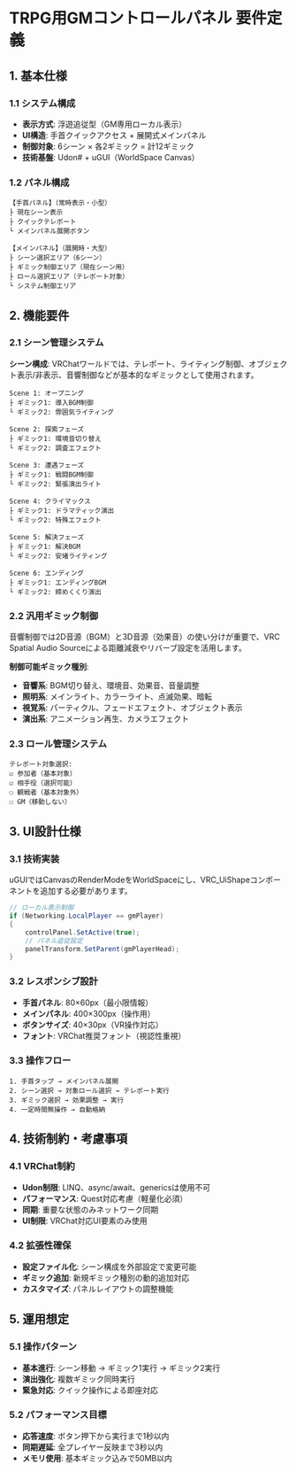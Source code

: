 # TRPG用GMコントロールパネル 要件定義

## 1. 基本仕様

### 1.1 システム構成
- **表示方式**: 浮遊追従型（GM専用ローカル表示）
- **UI構造**: 手首クイックアクセス + 展開式メインパネル
- **制御対象**: 6シーン × 各2ギミック = 計12ギミック
- **技術基盤**: Udon# + uGUI（WorldSpace Canvas）

### 1.2 パネル構成
```
【手首パネル】（常時表示・小型）
├ 現在シーン表示
├ クイックテレポート
└ メインパネル展開ボタン

【メインパネル】（展開時・大型）
├ シーン選択エリア（6シーン）
├ ギミック制御エリア（現在シーン用）
├ ロール選択エリア（テレポート対象）
└ システム制御エリア
```

## 2. 機能要件

### 2.1 シーン管理システム
**シーン構成**: VRChatワールドでは、テレポート、ライティング制御、オブジェクト表示/非表示、音響制御などが基本的なギミックとして使用されます。

```
Scene 1: オープニング
├ ギミック1: 導入BGM制御
└ ギミック2: 雰囲気ライティング

Scene 2: 探索フェーズ  
├ ギミック1: 環境音切り替え
└ ギミック2: 調査エフェクト

Scene 3: 遭遇フェーズ
├ ギミック1: 戦闘BGM制御
└ ギミック2: 緊張演出ライト

Scene 4: クライマックス
├ ギミック1: ドラマティック演出
└ ギミック2: 特殊エフェクト

Scene 5: 解決フェーズ
├ ギミック1: 解決BGM
└ ギミック2: 安堵ライティング

Scene 6: エンディング
├ ギミック1: エンディングBGM
└ ギミック2: 締めくくり演出
```

### 2.2 汎用ギミック制御
音響制御では2D音源（BGM）と3D音源（効果音）の使い分けが重要で、VRC Spatial Audio Sourceによる距離減衰やリバーブ設定を活用します。

**制御可能ギミック種別**:
- **音響系**: BGM切り替え、環境音、効果音、音量調整
- **照明系**: メインライト、カラーライト、点滅効果、暗転
- **視覚系**: パーティクル、フェードエフェクト、オブジェクト表示
- **演出系**: アニメーション再生、カメラエフェクト

### 2.3 ロール管理システム
```
テレポート対象選択:
☑ 参加者（基本対象）
☑ 相手役（選択可能）  
☐ 観戦者（基本対象外）
☐ GM（移動しない）
```

## 3. UI設計仕様

### 3.1 技術実装
uGUIではCanvasのRenderModeをWorldSpaceにし、VRC_UiShapeコンポーネントを追加する必要があります。

```csharp
// ローカル表示制御
if (Networking.LocalPlayer == gmPlayer)
{
    controlPanel.SetActive(true);
    // パネル追従設定
    panelTransform.SetParent(gmPlayerHead);
}
```

### 3.2 レスポンシブ設計
- **手首パネル**: 80×60px（最小限情報）
- **メインパネル**: 400×300px（操作用）
- **ボタンサイズ**: 40×30px（VR操作対応）
- **フォント**: VRChat推奨フォント（視認性重視）

### 3.3 操作フロー
```
1. 手首タップ → メインパネル展開
2. シーン選択 → 対象ロール選択 → テレポート実行
3. ギミック選択 → 効果調整 → 実行
4. 一定時間無操作 → 自動格納
```

## 4. 技術制約・考慮事項

### 4.1 VRChat制約
- **Udon制限**: LINQ、async/await、genericsは使用不可
- **パフォーマンス**: Quest対応考慮（軽量化必須）
- **同期**: 重要な状態のみネットワーク同期
- **UI制限**: VRChat対応UI要素のみ使用

### 4.2 拡張性確保
- **設定ファイル化**: シーン構成を外部設定で変更可能
- **ギミック追加**: 新規ギミック種別の動的追加対応
- **カスタマイズ**: パネルレイアウトの調整機能

## 5. 運用想定

### 5.1 操作パターン
- **基本進行**: シーン移動 → ギミック1実行 → ギミック2実行
- **演出強化**: 複数ギミック同時実行
- **緊急対応**: クイック操作による即座対応

### 5.2 パフォーマンス目標
- **応答速度**: ボタン押下から実行まで1秒以内
- **同期遅延**: 全プレイヤー反映まで3秒以内
- **メモリ使用**: 基本ギミック込みで50MB以内
